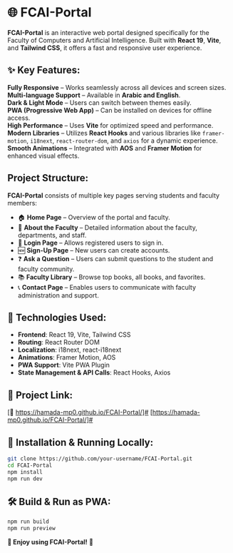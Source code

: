 # 🌐 FCAI-Portal

**FCAI-Portal** is an interactive web portal designed specifically for the Faculty of Computers and Artificial Intelligence. Built with **React 19**, **Vite**, and **Tailwind CSS**, it offers a fast and responsive user experience.

## ✨ Key Features:
 **Fully Responsive** – Works seamlessly across all devices and screen sizes.  
 **Multi-language Support** – Available in **Arabic and English**.  
 **Dark & Light Mode** – Users can switch between themes easily.  
 **PWA (Progressive Web App)** – Can be installed on devices for offline access.  
 **High Performance** – Uses **Vite** for optimized speed and performance.  
 **Modern Libraries** – Utilizes **React Hooks** and various libraries like `framer-motion`, `i18next`, `react-router-dom`, and `axios` for a dynamic experience.  
 **Smooth Animations** – Integrated with **AOS** and **Framer Motion** for enhanced visual effects.  

##  Project Structure:
**FCAI-Portal** consists of multiple key pages serving students and faculty members:

- 🏠 **Home Page** – Overview of the portal and faculty.  
- 🏢 **About the Faculty** – Detailed information about the faculty, departments, and staff.  
- 🔑 **Login Page** – Allows registered users to sign in.  
- 🆕 **Sign-Up Page** – New users can create accounts.  
- ❓ **Ask a Question** – Users can submit questions to the student and faculty community.  
- 📚 **Faculty Library** – Browse top books, all books, and favorites.  
- 📞 **Contact Page** – Enables users to communicate with faculty administration and support.  

## 🚀 Technologies Used:
- **Frontend**: React 19, Vite, Tailwind CSS  
- **Routing**: React Router DOM  
- **Localization**: i18next, react-i18next  
- **Animations**: Framer Motion, AOS  
- **PWA Support**: Vite PWA Plugin  
- **State Management & API Calls**: React Hooks, Axios  

## 🔗 Project Link:
[📌 https://hamada-mp0.github.io/FCAI-Portal/]# 
[https://hamada-mp0.github.io/FCAI-Portal/]#


## 💜 Installation & Running Locally:
```bash
git clone https://github.com/your-username/FCAI-Portal.git  
cd FCAI-Portal  
npm install  
npm run dev  
```

## 🛠️ Build & Run as PWA:
```bash
npm run build  
npm run preview  
```

**🎉 Enjoy using FCAI-Portal!** 🚀

